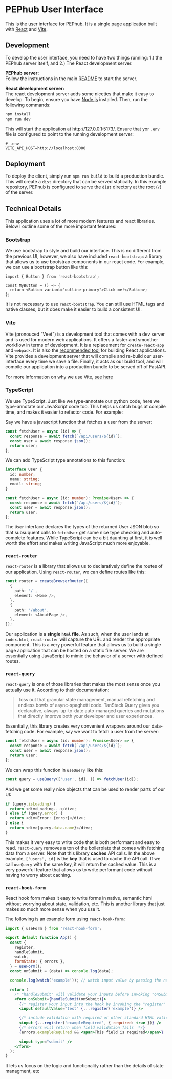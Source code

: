 # PEPhub User Interface

This is the user interface for PEPhub. It is a single page application built with [React](https://react.dev) and [Vite](https://vitejs.dev).

## Development

To develop the user interface, you need to have two things running: 1.) the PEPhub server itself, and 2.) The React development server.

**PEPhub server:**  
Follow the instructions in the main [README](../README.md) to start the server.

**React development server:**  
The react development server adds some niceties that make it easy to develop. To begin, ensure you have [Node.js](https://nodejs.org) installed. Then, run the following commands:

```bash
npm install
npm run dev
```

This will start the application at http://127.0.0.1:5173/. Ensure that yor `.env` file is configured to point to the running development server:

```
# .env
VITE_API_HOST=http://localhost:8000
```

## Deployment

To deploy the client, simply run `npm run build` to build a production bundle. This will create a `dist` directory that can be served statically. In this example repository, PEPhub is configured to serve the `dist` directory at the root (`/`) of the server.

## Technical Details

This application uses a lot of more modern features and react libraries. Below I outline some of the more important features:

### Bootstrap

We use bootstrap to style and build our interface. This is no different from the previous UI, however, we also have included `react-bootstrap`: a library that allows us to use bootstrap components in our react code. For example, we can use a bootstrap button like this:

```tsx
import { Button } from 'react-bootstrap';

const MyButton = () => {
  return <Button variant="outline-primary">Click me!</Button>;
};
```

It is not necessary to use `react-bootstrap`. You can still use HTML tags and native classes, but it does make it easier to build a consistent UI.

### Vite

Vite (pronouced "Veet") is a development tool that comes with a dev server and is used for modern web applications. It offers a faster and smoother workflow in terms of development. It is a replacement for `create-react-app` and `webpack`. It is also the [recommended tool](https://react.dev/learn/start-a-new-react-project#can-i-use-react-without-a-framework) for building React applications. Vite provides a development server that will compile and re-build our user-interface every time we save a file. Finally, it acts as our build tool, and will compile our application into a production bundle to be served off of FastAPI.

For more information on why we use Vite, [see here](https://vitejs.dev/guide/why.html)

### TypeScript

We use TypeScript. Just like we type-annotate our python code, here we type-annotate our JavaScript code too. This helps us catch bugs at compile time, and makes it easier to refactor code. For example:

Say we have a javascript function that fetches a user from the server:

```javascript
const fetchUser = async (id) => {
  const response = await fetch(`/api/users/${id}`);
  const user = await response.json();
  return user;
};
```

We can add TypeScript type annotations to this function:

```typescript
interface User {
  id: number;
  name: string;
  email: string;
}

const fetchUser = async (id: number): Promise<User> => {
  const response = await fetch(`/api/users/${id}`);
  const user = await response.json();
  return user;
};
```

The `User` interface declares the types of the returned User JSON blob so that subsuquent calls to `fetchUser` get some nice type checking and auto-complete features. While TypeScript can be a bit daunting at first, it is well worth the effort and makes writing JavaScript much more enjoyable.

### `react-router`

`react-router` is a library that allows us to declaratively define the routes of our application. Using `react-router`, we can define routes like this:

```typescript
const router = createBrowserRouter([
  {
    path: '/',
    element: <Home />,
  },
  {
    path: '/about',
    element: <AboutPage />,
  },
]);
```

Our application is a **single `html` file**. As such, when the user lands at `index.html`, `react-router` will capture the URL and render the appropriate component. This is a very powerful feature that allows us to build a single page application that can be hosted on a static file server. We are essentially using JavaScript to mimic the behavior of a server with defined routes.

### `react-query`

`react-query` is one of those libraries that makes the most sense once you actually use it. According to their documentation:

> Toss out that granular state management, manual refetching and endless bowls of async-spaghetti code. TanStack Query gives you declarative, always-up-to-date auto-managed queries and mutations that directly improve both your developer and user experiences.

Essentially, this library creates very convenient wrappers around our data-fetching code. For example, say we want to fetch a user from the server:

```typescript
const fetchUser = async (id: number): Promise<User> => {
  const response = await fetch(`/api/users/${id}`);
  const user = await response.json();
  return user;
};
```

We can wrap this function in `useQuery` like this:

```typescript
const query = useQuery(['user', id], () => fetchUser(id));
```

And we get some really nice objects that can be used to render parts of our UI:

```typescript
if (query.isLoading) {
  return <div>Loading...</div>;
} else if (query.error) {
  return <div>Error: {error}</div>;
} else {
  return <div>{query.data.name}</div>;
}
```

This makes it very easy to write code that is both performant and easy to read. `react-query` removes a ton of the boilerplate that comes with fetching data from a server. Note that this library **caches** API calls. In the above example, `['users', id]` is the **key** that is used to cache the API call. If we call `useQuery` with the same key, it will return the cached value. This is a very powerful feature that allows us to write performant code without having to worry about caching.

### `react-hook-form`

React hook form makes it easy to write forms in native, semantic html without worrying about state, validation, etc. This is another library that just makes so much more sense when you use it.

The following is an example form using `react-hook-form`:

```jsx
import { useForm } from 'react-hook-form';

export default function App() {
  const {
    register,
    handleSubmit,
    watch,
    formState: { errors },
  } = useForm();
  const onSubmit = (data) => console.log(data);

  console.log(watch('example')); // watch input value by passing the name of it

  return (
    /* "handleSubmit" will validate your inputs before invoking "onSubmit" */
    <form onSubmit={handleSubmit(onSubmit)}>
      {/* register your input into the hook by invoking the "register" function */}
      <input defaultValue="test" {...register('example')} />

      {/* include validation with required or other standard HTML validation rules */}
      <input {...register('exampleRequired', { required: true })} />
      {/* errors will return when field validation fails  */}
      {errors.exampleRequired && <span>This field is required</span>}

      <input type="submit" />
    </form>
  );
}
```

It lets us focus on the logic and functionality rather than the details of state managment, etc
